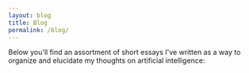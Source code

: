 ```yaml
---
layout: blog
title: Blog
permalink: /blog/
---
```



Below you'll find an assortment of short essays I've written as a way to organize and elucidate my thoughts on artificial intelligence:

<br>
